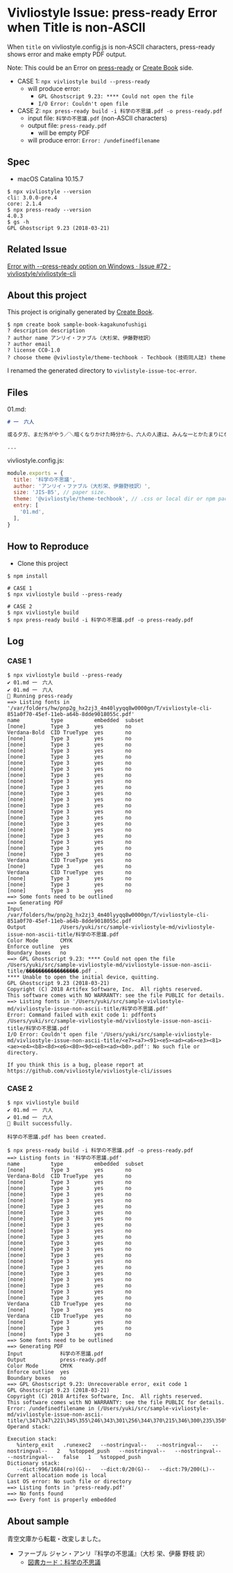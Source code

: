 # Vivliostyle Issue: press-ready Error when Title is non-ASCII 

When `title` on vivliostyle.config.js is non-ASCII characters, press-ready shows error and make empty PDF output.

Note: This could be an Error on [press-ready](https://github.com/vibranthq/press-ready) or [Create Book](https://github.com/vivliostyle/create-book) side.

- CASE 1: `npx vivliostyle build --press-ready`
  - will produce error: 
    - `GPL Ghostscript 9.23: **** Could not open the file `
    - `I/O Error: Couldn't open file`
- CASE 2: `npx press-ready build -i 科学の不思議.pdf -o press-ready.pdf`
  - input file: `科学の不思議.pdf` (non-ASCII characters)
  - output file: `press-ready.pdf`
    - will be empty PDF
  - will produce error: `Error: /undefinedfilename`

## Spec

- macOS Catalina 10.15.7

```
$ npx vivliostyle --version
cli: 3.0.0-pre.4
core: 2.1.4
$ npx press-ready --version
4.0.3
$ gs -h
GPL Ghostscript 9.23 (2018-03-21)
```

## Related Issue

[Error with --press-ready option on Windows · Issue #72 · vivliostyle/vivliostyle-cli](https://github.com/vivliostyle/vivliostyle-cli/issues/72)

## About this project

This project is originally generated by [Create Book](https://github.com/vivliostyle/create-book).

```
$ npm create book sample-book-kagakunofushigi
? description description
? author name アンリイ・ファブル（大杉栄、伊藤野枝訳）
? author email
? license CC0-1.0
? choose theme @vivliostyle/theme-techbook - Techbook (技術同人誌) theme
```

I renamed the generated directory to `vivlistyle-issue-toc-error`.

## Files

01.md:

```01.md
# 一　六人

或る夕方、まだ外がやう／＼暗くなりかけた時分から、六人の人達は、みんな一とかたまりになつて集まりました。

...
```

vivliostyle.config.js:

```vivliostyle.config.js
module.exports = {
  title: '科学の不思議', 
  author: 'アンリイ・ファブル（大杉栄、伊藤野枝訳）', 
  size: 'JIS-B5', // paper size.
  theme: '@vivliostyle/theme-techbook', // .css or local dir or npm package. default to undefined.
  entry: [
    '01.md',
  ], 
}
```

## How to Reproduce

- Clone this project

```
$ npm install

# CASE 1
$ npx vivliostyle build --press-ready

# CASE 2
$ npx vivliostyle build
$ npx press-ready build -i 科学の不思議.pdf -o press-ready.pdf
```

## Log

### CASE 1

```
$ npx vivliostyle build --press-ready
✔ 01.md 一　六人
✔ 01.md 一　六人
🚀 Running press-ready
==> Listing fonts in '/var/folders/hw/pnp2g_hx2zj3_4m40lyyqq8w0000gn/T/vivliostyle-cli-851a0f70-45ef-11eb-a64b-8dde9018055c.pdf'
name          type          embedded  subset 
[none]        Type 3        yes       no     
Verdana-Bold  CID TrueType  yes       no     
[none]        Type 3        yes       no     
[none]        Type 3        yes       no     
[none]        Type 3        yes       no     
[none]        Type 3        yes       no     
[none]        Type 3        yes       no     
[none]        Type 3        yes       no     
[none]        Type 3        yes       no     
[none]        Type 3        yes       no     
[none]        Type 3        yes       no     
[none]        Type 3        yes       no     
[none]        Type 3        yes       no     
[none]        Type 3        yes       no     
[none]        Type 3        yes       no     
[none]        Type 3        yes       no     
[none]        Type 3        yes       no     
[none]        Type 3        yes       no     
[none]        Type 3        yes       no     
[none]        Type 3        yes       no     
[none]        Type 3        yes       no     
[none]        Type 3        yes       no     
Verdana       CID TrueType  yes       no     
[none]        Type 3        yes       no     
Verdana       CID TrueType  yes       no     
[none]        Type 3        yes       no     
[none]        Type 3        yes       no     
[none]        Type 3        yes       no     
==> Some fonts need to be outlined
==> Generating PDF
Input            /var/folders/hw/pnp2g_hx2zj3_4m40lyyqq8w0000gn/T/vivliostyle-cli-851a0f70-45ef-11eb-a64b-8dde9018055c.pdf 
Output           /Users/yuki/src/sample-vivliostyle-md/vivliostyle-issue-non-ascii-title/科学の不思議.pdf                  
Color Mode       CMYK                                                                                                      
Enforce outline  yes                                                                                                       
Boundary boxes   no                                                                                                        
==> GPL Ghostscript 9.23: **** Could not open the file /Users/yuki/src/sample-vivliostyle-md/vivliostyle-issue-non-ascii-title/�����������������.pdf .
**** Unable to open the initial device, quitting.
GPL Ghostscript 9.23 (2018-03-21)
Copyright (C) 2018 Artifex Software, Inc.  All rights reserved.
This software comes with NO WARRANTY: see the file PUBLIC for details.
==> Listing fonts in '/Users/yuki/src/sample-vivliostyle-md/vivliostyle-issue-non-ascii-title/科学の不思議.pdf'
Error: Command failed with exit code 1: pdffonts /Users/yuki/src/sample-vivliostyle-md/vivliostyle-issue-non-ascii-title/科学の不思議.pdf
I/O Error: Couldn't open file '/Users/yuki/src/sample-vivliostyle-md/vivliostyle-issue-non-ascii-title/<e7><a7><91><e5><ad><a6><e3><81><ae><e4><b8><8d><e6><80><9d><e8><ad><b0>.pdf': No such file or directory.

If you think this is a bug, please report at https://github.com/vivliostyle/vivliostyle-cli/issues
```

### CASE 2

```
$ npx vivliostyle build
✔ 01.md 一　六人
✔ 01.md 一　六人
🎉 Built successfully.

科学の不思議.pdf has been created.
```

```
$ npx press-ready build -i 科学の不思議.pdf -o press-ready.pdf
==> Listing fonts in '科学の不思議.pdf'
name          type          embedded  subset 
[none]        Type 3        yes       no     
Verdana-Bold  CID TrueType  yes       no     
[none]        Type 3        yes       no     
[none]        Type 3        yes       no     
[none]        Type 3        yes       no     
[none]        Type 3        yes       no     
[none]        Type 3        yes       no     
[none]        Type 3        yes       no     
[none]        Type 3        yes       no     
[none]        Type 3        yes       no     
[none]        Type 3        yes       no     
[none]        Type 3        yes       no     
[none]        Type 3        yes       no     
[none]        Type 3        yes       no     
[none]        Type 3        yes       no     
[none]        Type 3        yes       no     
[none]        Type 3        yes       no     
[none]        Type 3        yes       no     
[none]        Type 3        yes       no     
[none]        Type 3        yes       no     
[none]        Type 3        yes       no     
[none]        Type 3        yes       no     
Verdana       CID TrueType  yes       no     
[none]        Type 3        yes       no     
Verdana       CID TrueType  yes       no     
[none]        Type 3        yes       no     
[none]        Type 3        yes       no     
[none]        Type 3        yes       no     
==> Some fonts need to be outlined
==> Generating PDF
Input            科学の不思議.pdf 
Output           press-ready.pdf  
Color Mode       CMYK             
Enforce outline  yes              
Boundary boxes   no               
==> GPL Ghostscript 9.23: Unrecoverable error, exit code 1
GPL Ghostscript 9.23 (2018-03-21)
Copyright (C) 2018 Artifex Software, Inc.  All rights reserved.
This software comes with NO WARRANTY: see the file PUBLIC for details.
Error: /undefinedfilename in (/Users/yuki/src/sample-vivliostyle-md/vivliostyle-issue-non-ascii-title/\347\347\221\345\355\246\343\301\256\344\370\215\346\300\235\350\355\260.pdf)
Operand stack:

Execution stack:
   %interp_exit   .runexec2   --nostringval--   --nostringval--   --nostringval--   2   %stopped_push   --nostringval--   --nostringval--   --nostringval--   false   1   %stopped_push
Dictionary stack:
   --dict:996/1684(ro)(G)--   --dict:0/20(G)--   --dict:79/200(L)--
Current allocation mode is local
Last OS error: No such file or directory
==> Listing fonts in 'press-ready.pdf'
==> No fonts found
==> Every font is properly embedded
```

## About sample

青空文庫から転載・改変しました。

- ファーブル ジャン・アンリ『科学の不思議』（大杉 栄、伊藤 野枝 訳）
    - [図書カード：科学の不思議](https://www.aozora.gr.jp/cards/001049/card4920.html)

